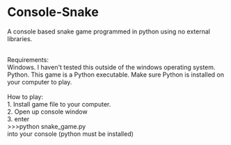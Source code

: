 # Console-Snake
A console based snake game programmed in python using no external libraries. 

<br>
Requirements:
<br>
Windows. I haven't tested this outside of the windows operating system.
<br>
Python. This game is a Python executable. Make sure Python is installed on your computer to play.
<br>
<br>
How to play:
<br>
1. Install game file to your computer.<br>
2. Open up console window<br> 
3. enter <br>>>>python snake_game.py <br>into your console (python must be installed)
